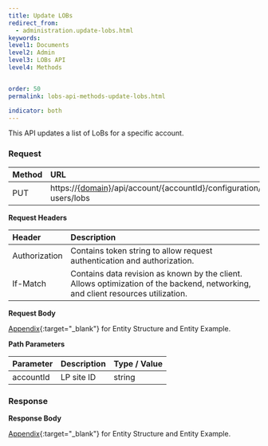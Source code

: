```yaml
---
title: Update LOBs
redirect_from:
  - administration.update-lobs.html
keywords:
level1: Documents
level2: Admin
level3: LOBs API
level4: Methods


order: 50
permalink: lobs-api-methods-update-lobs.html

indicator: both
---
```


This API updates a list of LoBs for a specific account.

### Request

 |Method | URL |
 |:--- | :--- |
 |PUT | https://[{domain}](https://developers.liveperson.com/agent-domain-domain-api.html)/api/account/{accountId}/configuration/le-users/lobs |

**Request Headers**

| Header | Description |
 |:--- | :--- |
 |Authorization  |Contains token string to allow request authentication and authorization. |
 |If-Match | Contains data revision as known by the client. Allows optimization of the backend, networking, and client resources utilization. |

**Request Body**

[Appendix](administration-lobs-appendix.html){:target="_blank"} for Entity Structure and Entity Example.

**Path Parameters**

 |Parameter | Description  |Type / Value |
 |:---|  :--- | :--- |
 |accountId | LP site ID | string  |

### Response

**Response Body**

[Appendix](administration-lobs-appendix.html){:target="_blank"} for Entity Structure and Entity Example.
